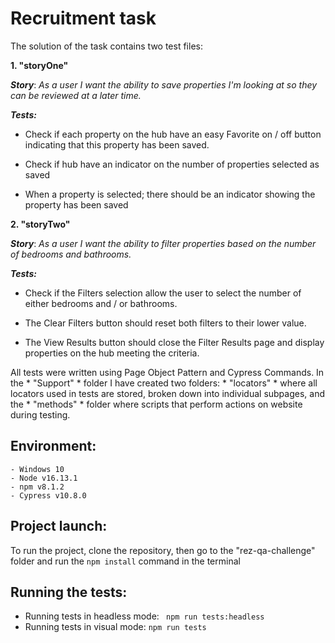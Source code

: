 # Recruitment task

The solution of the task contains two test files:

**1. "storyOne"**

***Story***: *As a user I want the ability to save properties I'm looking at so they can be reviewed at a later time.*

***Tests:***
- Check if each property on the hub have an easy Favorite on / off button indicating that this property has been saved.

- Check if hub have an indicator on the number of properties selected as saved

- When a property is selected; there should be an indicator showing the property has been saved

**2. "storyTwo"**

***Story***: *As a user I want the ability to filter properties based on the number of bedrooms and bathrooms.*

***Tests:***
- Check if the Filters selection allow the user to select the number of either bedrooms and / or bathrooms.

- The Clear Filters button should reset both filters to their lower value.

- The View Results button should close the Filter Results page and display properties on the hub meeting the criteria.

All tests were written using Page Object Pattern and Cypress Commands. In the * "Support" * folder I have created two folders: * "locators" * where all locators used in tests are stored, broken down into individual subpages, and the * "methods" * folder where scripts that perform actions on website during testing.

## Environment:

```
- Windows 10
- Node v16.13.1
- npm v8.1.2
- Cypress v10.8.0
```

## Project launch:
To run the project, clone the repository, then go to the "rez-qa-challenge" folder and run the ```npm install``` command in the terminal

## Running the tests:
- Running tests in headless mode: ``` npm run tests:headless```
- Running tests in visual mode: ```npm run tests```
